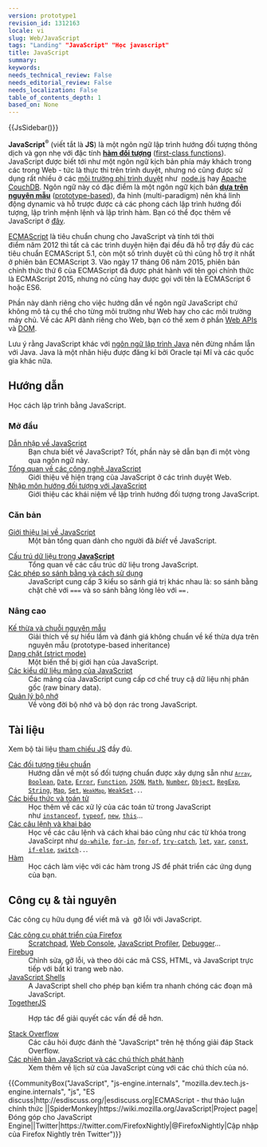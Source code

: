 ```yaml
---
version: prototype1
revision_id: 1312163
locale: vi
slug: Web/JavaScript
tags: "Landing" "JavaScript" "Học javascript"
title: JavaScript
summary: 
keywords: 
needs_technical_review: False
needs_editorial_review: False
needs_localization: False
table_of_contents_depth: 1
based_on: None
---
```

<div>{{JsSidebar()}}</div>

<div class="summary">
<p><strong>JavaScript</strong><sup>®</sup> (viết tắt là&nbsp;<strong>JS</strong>) là một ngôn ngữ lập trình hướng đối tượng thông dịch và&nbsp;gọn nhẹ với đặc tính&nbsp;<a href="https://en.wikipedia.org/wiki/First-class_functions" style="font-weight: bold; background-color: rgb(244, 247, 248);" title="https://en.wikipedia.org/wiki/First-class_functions">hàm&nbsp;đối tượng</a>&nbsp;(<a href="https://en.wikipedia.org/wiki/First-class_functions" title="https://en.wikipedia.org/wiki/First-class_functions">first-class functions</a>). JavaScript được biết tới như một ngôn ngữ kịch bản phía máy khách trong các trong Web - tức là thực thi trên trình duyệt, nhưng nó cũng được sử dụng rất nhiều ở các <a class="external" href="http://en.wikipedia.org/wiki/JavaScript#Uses_outside_web_pages">môi trường phi trình duyệt</a>&nbsp;như&nbsp;&nbsp;<a class="external" href="http://nodejs.org/">node.js</a> hay&nbsp;<a href="http://couchdb.apache.org">Apache CouchDB</a>. Ngôn ngữ này có đặc điểm là một&nbsp;ngôn ngữ kịch bản <a class="mw-redirect" href="https://en.wikipedia.org/wiki/Prototype-based" style="text-decoration: underline; font-weight: bold; background-color: rgb(244, 247, 248);" title="Prototype-based">dựa trên nguyên mẫu</a>&nbsp;(<a class="mw-redirect" href="https://en.wikipedia.org/wiki/Prototype-based" title="Prototype-based">prototype-based</a>), đa hình (multi-paradigm) nên khá linh động&nbsp;dynamic và hỗ trược được cả các phong cách lập trình hướng đối tượng, lập trình mệnh lệnh và lập trình hàm.&nbsp;Bạn có thể đọc thêm về JavaScript ở&nbsp;<a href="/en-US/docs/Web/JavaScript/About_JavaScript">đây</a>.</p>
</div>

<p><a href="/en-US/docs/JavaScript/Language_Resources">ECMAScript</a>&nbsp;là&nbsp;tiêu chuẩn chung cho&nbsp;JavaScript và tính&nbsp;tới thời điểm&nbsp;năm&nbsp;2012 thì tất cả các trình duyện hiện đại đều đã&nbsp;hỗ trợ đầy đủ các tiêu chuẩn&nbsp;ECMAScript 5.1, còn một số trình duyệt cũ thì cũng hỗ trợ ít nhất ở phiên bản&nbsp;ECMAScript 3. Vào ngày 17 tháng 06 năm 2015, phiên bản chính thức thứ 6 của ECMAScript đã được phát hành với tên gọi chính thức là ECMAScript 2015, nhưng nó cũng hay được gọi với tên là ECMAScript 6 hoặc ES6.</p>

<p>Phần này dành riêng cho việc hướng dẫn về ngôn ngữ JavaScript chứ không mô tả cụ thể cho từng môi trường như Web hay cho các môi trường máy chủ. Về các API dành riêng cho Web, bạn có thể xem ở&nbsp;phần&nbsp;<a href="/en-US/docs/Web/API">Web APIs</a> và&nbsp;<a href="/en-US/docs/Glossary/DOM">DOM</a>.</p>

<p>Lưu ý rằng JavaScript khác với&nbsp;<a href="http://en.wikipedia.org/wiki/Java_(programming_language)">ngôn ngữ lập trình Java</a>&nbsp;nên đừng nhầm lẫn với Java. Java là một nhãn hiệu được đăng kí bởi Oracle tại Mĩ và các quốc gia khác nữa.</p>

<div class="column-container">
<div class="column-half">
<h2 id="Creating" name="Creating">Hướng dẫn</h2>

<p>Học cách lập trình bằng&nbsp;JavaScript.</p>

<h3 id="Mở_đầu">Mở đầu</h3>

<dl>
 <dt><a href="https://developer.mozilla.org/en-US/docs/Web/JavaScript/Guide">Dẫn nhập về&nbsp;JavaScript</a></dt>
 <dd>Bạn chưa biết về JavaScript? Tốt, phần này sẽ dẫn bạn đi một vòng qua ngôn ngữ này.</dd>
 <dt><a href="/en-US/docs/Web/JavaScript/JavaScript_technologies_overview">Tổng quan về các công nghệ JavaScript</a></dt>
 <dd>Giới thiệu về hiện trạng của JavaScript ở các trình duyệt Web.</dd>
 <dt><a href="https://developer.mozilla.org/en-US/docs/Web/JavaScript/Introduction_to_Object-Oriented_JavaScript">Nhập môn hướng đối tượng với JavaScript</a></dt>
 <dd>Giới thiệu các khái niệm về lập trình hướng đối tượng trong&nbsp;JavaScript.</dd>
</dl>

<h3 id="Căn_bản">Căn bản</h3>

<dl>
 <dt><a href="https://developer.mozilla.org/en-US/docs/Web/JavaScript/A_re-introduction_to_JavaScript">Giới thiệu lại về&nbsp;JavaScript</a></dt>
 <dd>Một bản tổng quan dành cho người đã <em>biết</em>&nbsp;về&nbsp;JavaScript.</dd>
</dl>

<dl>
 <dt><a href="https://developer.mozilla.org/en-US/docs/Web/JavaScript/Data_structures">Cấu trú dữ liệu trong&nbsp;</a><a href="https://developer.mozilla.org/en-US/docs/Web/JavaScript/Data_structures" style="font-weight: bold;">JavaScript</a></dt>
 <dd>Tổng quan về các cấu trúc dữ liệu trong&nbsp;JavaScript.</dd>
 <dt><a href="https://developer.mozilla.org/en-US/docs/Web/JavaScript/Equality_comparisons_and_when_to_use_them">Các phép so sánh bằng và cách sử dụng</a></dt>
 <dd>JavaScript cung cấp 3 kiểu so sánh giá trị khác nhau là: so sánh bằng chặt chẽ&nbsp;với&nbsp;<code>===</code>&nbsp;và so sánh bằng lỏng lẻo&nbsp;với&nbsp;<code>==.</code></dd>
</dl>

<h3 id="Nâng_cao">Nâng cao</h3>

<dl>
 <dt><a href="https://developer.mozilla.org/en-US/docs/Web/JavaScript/Guide/Inheritance_and_the_prototype_chain">Kế thừa và chuỗi nguyên mẫu</a></dt>
 <dd>Giải thích về sự hiểu lầm và đánh giá không chuẩn về&nbsp;kế thừa dựa trên nguyên mẫu (prototype-based inheritance)</dd>
 <dt><a href="/en-US/docs/Web/JavaScript/Reference/Strict_mode">Dạng chặt (strict mode)</a></dt>
 <dd>Một biến thể bị giới hạn&nbsp;của&nbsp;JavaScript.</dd>
 <dt><a href="https://developer.mozilla.org/en-US/docs/Web/JavaScript/Typed_arrays">Các kiểu dữ liệu&nbsp;mảng của JavaScript</a></dt>
 <dd>Các mảng của&nbsp;JavaScript cung cấp cơ chế truy cậ dữ liệu nhị phân gốc (raw binary data).</dd>
 <dt><a href="https://developer.mozilla.org/en-US/docs/Web/JavaScript/Memory_Management">Quản lý bộ nhớ</a></dt>
 <dd>Về vòng đời bộ nhớ và bộ dọn rác trong&nbsp;JavaScript.</dd>
</dl>
</div>

<div class="column-half">
<h2 id="Tài_liệu">Tài liệu</h2>

<p>Xem bộ&nbsp;tài liệu&nbsp;<a href="/en-US/docs/Web/JavaScript/Reference">tham chiếu JS</a>&nbsp;đầy đủ.</p>

<dl>
 <dt><a href="/en-US/docs/Web/JavaScript/Reference/Global_Objects">Các đối tượng tiêu chuẩn</a></dt>
 <dd>Hướng dẫn về một số đối tượng chuẩn được xây dựng sẵn như&nbsp;<code><a href="https://developer.mozilla.org/en-US/docs/Web/JavaScript/Reference/Global_Objects/Array" title="The JavaScript Array global object is a constructor for arrays, which are high-level, list-like objects."><code>Array</code></a></code>, <a href="https://developer.mozilla.org/en-US/docs/Web/JavaScript/Reference/Global_Objects/Boolean" title="The Boolean object is an object wrapper for a boolean value."><code>Boolean</code></a>, <a href="https://developer.mozilla.org/en-US/docs/Web/JavaScript/Reference/Global_Objects/Date" title="Creates a JavaScript Date instance that represents a single moment in time. Date objects are based on a time value that is the number of milliseconds since 1 January, 1970 UTC."><code>Date</code></a>, <a href="https://developer.mozilla.org/en-US/docs/Web/JavaScript/Reference/Global_Objects/Error" title="The Error constructor creates an error object. Instances of Error objects are thrown when runtime errors occur. The Error object can also be used as a base objects for user-defined exceptions. See below for standard built-in error types."><code>Error</code></a>, <a href="https://developer.mozilla.org/en-US/docs/Web/JavaScript/Reference/Global_Objects/Function" title="The Function constructor creates a new Function object. In JavaScript every function is actually a Function object."><code>Function</code></a>, <a href="https://developer.mozilla.org/en-US/docs/Web/JavaScript/Reference/Global_Objects/JSON" title="The JSON object contains methods for parsing JavaScript Object Notation (JSON) and converting values to JSON. It can't be called or constructed, and aside from its two method properties it has no interesting functionality of its own."><code>JSON</code></a>, <a href="https://developer.mozilla.org/en-US/docs/Web/JavaScript/Reference/Global_Objects/Math" title="Math is a built-in object that has properties and methods for mathematical constants and functions. Not a function object."><code>Math</code></a>, <a href="https://developer.mozilla.org/en-US/docs/Web/JavaScript/Reference/Global_Objects/Number" title="The Number JavaScript object is a wrapper object allowing you to work with numerical values. A Number object is created using the Number() constructor."><code>Number</code></a>, <a href="/en-US/docs/Web/JavaScript/Reference/Global_Objects/Object"><code>Object</code></a>, <a href="https://developer.mozilla.org/en-US/docs/Web/JavaScript/Reference/Global_Objects/RegExp" title="The RegExp constructor creates a regular expression object for matching text with a pattern."><code>RegExp</code></a>, <a href="https://developer.mozilla.org/en-US/docs/Web/JavaScript/Reference/Global_Objects/String" title="The String global object is a constructor for strings, or a sequence of characters."><code>String</code></a>,&nbsp;<a href="https://developer.mozilla.org/en-US/docs/Web/JavaScript/Reference/Global_Objects/Map" title="The Map object is a simple key/value map. Any value (both objects and primitive values) may be used as either a key or a value."><code>Map</code></a>, <code><a href="/en-US/docs/Web/JavaScript/Reference/Global_Objects/Set">Set</a></code>, <code><a href="https://developer.mozilla.org/en-US/docs/Web/JavaScript/Reference/Global_Objects/WeakMap" title="The WeakMap object is a collection of key/value pairs in which the keys are objects and the values can be arbitrary values."><code>WeakMap</code></a></code>, <code><a href="https://developer.mozilla.org/en-US/docs/Web/JavaScript/Reference/Global_Objects/WeakSet" title="The WeakSet object lets you store weakly held objects in a collection.">WeakSet</a>..</code>.</dd>
 <dt><a href="/en-US/docs/Web/JavaScript/Reference/Operators">Các biểu thức và toán tử</a></dt>
 <dd>Học thêm về các xử lý của các toán tử trong JavaScript như&nbsp;<code><a href="https://developer.mozilla.org/en-US/docs/Web/JavaScript/Reference/Operators/instanceof">instanceof</a></code>, <code><a href="https://developer.mozilla.org/en-US/docs/Web/JavaScript/Reference/Operators/typeof">typeof</a></code>, <code><a href="https://developer.mozilla.org/en-US/docs/Web/JavaScript/Reference/Operators/new">new</a></code>, <code><a href="https://developer.mozilla.org/en-US/docs/Web/JavaScript/Reference/Operators/this">this</a></code>...</dd>
 <dt><a href="/en-US/docs/Web/JavaScript/Reference/Statements">Các câu lệnh và khai báo</a></dt>
 <dd>Học về các câu lệnh và cách khai báo cũng như các từ khóa trong JavaScirpt như&nbsp;<code><a href="https://developer.mozilla.org/en-US/docs/Web/JavaScript/Reference/Statements/do...while">do-while</a></code>, <code><a href="https://developer.mozilla.org/en-US/docs/Web/JavaScript/Reference/Statements/for...in">for-in</a></code>, <code><a href="https://developer.mozilla.org/en-US/docs/Web/JavaScript/Reference/Statements/for...of">for-of</a></code>, <code><a href="https://developer.mozilla.org/en-US/docs/Web/JavaScript/Reference/Statements/try...catch">try-catch</a></code>, <code><a href="https://developer.mozilla.org/en-US/docs/Web/JavaScript/Reference/Statements/let">let</a></code>, <code><a href="https://developer.mozilla.org/en-US/docs/Web/JavaScript/Reference/Statements/var">var</a></code>, <code><a href="https://developer.mozilla.org/en-US/docs/Web/JavaScript/Reference/Statements/const">const</a></code>, <code><a href="https://developer.mozilla.org/en-US/docs/Web/JavaScript/Reference/Statements/if...else">if-else</a></code>, <code><a href="https://developer.mozilla.org/en-US/docs/Web/JavaScript/Reference/Statements/switch">switch</a>..</code>.</dd>
 <dt><a href="/en-US/docs/Web/JavaScript/Reference/Functions">Hàm</a></dt>
 <dd>Học cách làm việc với các hàm trong JS để phát triển các&nbsp;ứng dụng của bạn.</dd>
</dl>

<h2 id="Công_cụ_tài_nguyên">Công cụ &amp; tài nguyên</h2>

<p>Các công cụ hữu dụng để viết mã và &nbsp;gỡ lỗi&nbsp;với JavaScript.</p>

<dl>
 <dt><a href="/en-US/docs/Tools">Các công cụ phát triển của Firefox</a></dt>
 <dd><a href="/en-US/docs/Tools/Scratchpad">Scratchpad</a>, <a href="/en-US/docs/Tools/Web_Console">Web Console</a>, <a href="/en-US/docs/Tools/Profiler">JavaScript Profiler</a>, <a href="/en-US/docs/Tools/Debugger">Debugger</a>...</dd>
 <dt><a class="external" href="http://www.getfirebug.com/">Firebug</a></dt>
 <dd>Chỉnh sửa, gỡ lỗi, và theo dõi các mã&nbsp;CSS, HTML, và&nbsp;JavaScript trực tiếp với bất kì trang web nào.</dd>
 <dt><a href="/en-US/docs/Web/JavaScript/Shells">JavaScript Shells</a></dt>
 <dd>A JavaScript shell cho phép bạn kiểm tra nhanh chóng&nbsp;các đoạn mã JavaScript.</dd>
 <dt><a href="https://togetherjs.com/">TogetherJS</a></dt>
 <dd>
 <p class="hero-header-text large">Hợp tác để giải quyết các vấn đề dễ hơn.</p>
 </dd>
 <dt><a href="http://stackoverflow.com/questions/tagged/javascript">Stack Overflow</a></dt>
 <dd>Các câu hỏi được đánh thẻ&nbsp;"JavaScript" trên hệ thống giải đáp Stack Overflow.</dd>
 <dt><a href="/en-US/docs/Web/JavaScript/New_in_JavaScript">Các phiên bản&nbsp;JavaScript và các chú thích phát hành</a></dt>
 <dd>Xem thêm về lịch sử của&nbsp;JavaScript cùng với các chú thích của nó.</dd>
</dl>
</div>
</div>

<p>{{CommunityBox("JavaScript", "js-engine.internals", "mozilla.dev.tech.js-engine.internals", "js", "ES discuss|http://esdiscuss.org/|esdiscuss.org|ECMAScript - thư thảo luận chính thức&nbsp;||SpiderMonkey|https://wiki.mozilla.org/JavaScript|Project page|Đóng góp cho&nbsp;JavaScript Engine||Twitter|https://twitter.com/FirefoxNightly|@FirefoxNightly|Cập nhập của&nbsp;Firefox Nightly trên&nbsp;Twitter")}}</p>

